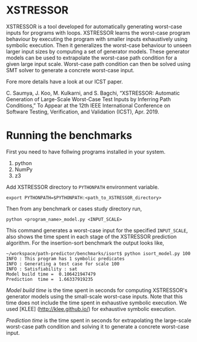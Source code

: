 # XSTRESSOR
XSTRESSOR is a tool developed for automatically generating worst-case inputs for programs with loops. XSTRESSOR learns the worst-case program 
behaviour by executing the program with smaller inputs exhaustively using symbolic execution. Then it generalizes the worst-case behaviour to unseen larger
input sizes by computing a set of generator models. These generator models can be used to extrapolate the worst-case path condition
for a given large input scale. Worst-case path condition can then be solved using SMT solver to generate a concrete worst-case input.

Fore more details have a look at our ICST paper.

C. Saumya, J. Koo, M. Kulkarni, and S. Bagchi, “XSTRESSOR: Automatic Generation of Large-Scale Worst-Case Test Inputs by Inferring Path Conditions,” To Appear at the 12th IEEE International Conference on Software Testing, Verification, and Validation (ICST), Apr. 2019.

# Running the benchmarks
First you need to have follwing programs installed in your system.
1. python
2. NumPy
3. z3

Add XSTRESSOR directory to `PYTHONPATH` environment variable. 
```
export PYTHONPATH=$PYTHONPATH:<path_to_XSTRESSOR_directory>
```
Then from any benchmark or cases study directory run,
```
python <program_name>_model.py <INPUT_SCALE> 
```
This command generates a worst-case input for the specified `INPUT_SCALE`, also shows the time spent in each stage of the XSTRESSOR prediction algorithm.
For the insertion-sort benchmark the output looks like,
```
~/workspace/path-predictor/benchmarks/isort$ python isort_model.py 100
INFO : This program has 1 symbolic predicates
INFO : Generating a test case for scale 100
INFO : Satisfiability : sat
Model build time =  0.106421947479
Prediction  time =  1.66337919235
```
*Model build time* is the time spent in seconds for computing XSTRESSOR's generator models using the small-scale worst-case inputs. Note that this time does not include 
the time spent in exhaustive symbolic execution. We used [KLEE] (http://klee.github.io/) for exhaustive symbolic execution.

*Prediction time* is the time spent in seconds for extrapolating the large-scale worst-case path condition and solving it to generate a concrete worst-case input.


